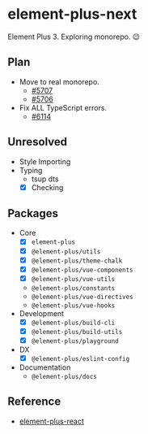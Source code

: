 # element-plus-next

Element Plus 3. Exploring monorepo. 😉

## Plan

- Move to real monorepo.
  - [#5707](https://github.com/element-plus/element-plus/issues/5707)
  - [#5706](https://github.com/element-plus/element-plus/issues/5706)
- Fix ALL TypeScript errors.
  - [#6114](https://github.com/element-plus/element-plus/issues/6114)

## Unresolved

- Style Importing
- Typing
  - tsup dts
  - [x] Checking

## Packages

- Core
  - [x] `element-plus`
  - [x] `@element-plus/utils`
  - [x] `@element-plus/theme-chalk`
  - [x] `@element-plus/vue-components`
  - [x] `@element-plus/vue-utils`
  - `@element-plus/constants`
  - `@element-plus/vue-directives`
  - `@element-plus/vue-hooks`
- Development
  - [x] `@element-plus/build-cli`
  - [x] `@element-plus/build-utils`
  - [x] `@element-plus/playground`
- DX
  - [x] `@element-plus/eslint-config`
- Documentation
  - `@element-plus/docs`

## Reference

- [element-plus-react](https://github.com/sxzz/element-plus-react)
